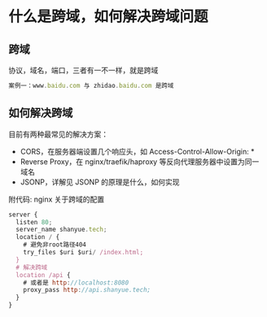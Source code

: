 

# 什么是跨域，如何解决跨域问题



## 跨域

协议，域名，端口，三者有一不一样，就是跨域

```js
案例一：www.baidu.com 与 zhidao.baidu.com 是跨域
```

## 如何解决跨域

目前有两种最常见的解决方案：

- CORS，在服务器端设置几个响应头，如 Access-Control-Allow-Origin: *
- Reverse Proxy，在 nginx/traefik/haproxy 等反向代理服务器中设置为同一域名
- JSONP，详解见 JSONP 的原理是什么，如何实现


附代码: nginx 关于跨域的配置

```js
server {
  listen 80;
  server_name shanyue.tech;
  location / {
    # 避免非root路径404
    try_files $uri $uri/ /index.html;
  }
  # 解决跨域
  location /api {
    # 或者是 http://localhost:8080
    proxy_pass http://api.shanyue.tech;
  }
}
```